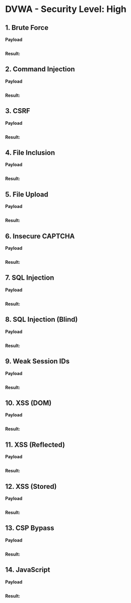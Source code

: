 # DVWA - Security Level: High  

## 1. Brute Force
**Payload**  
```

```
**Result:**  

  
## 2. Command Injection
**Payload**  
```

```
**Result:**  

      
## 3. CSRF
**Payload**  
```

```
**Result:**  

      
## 4. File Inclusion
**Payload**  
```

```
**Result:**  

      
## 5. File Upload
**Payload**  
```

```
**Result:**  

  
## 6. Insecure CAPTCHA
**Payload**  
```

```
**Result:**  

      
## 7. SQL Injection
**Payload**  
```

```
**Result:**  

  
## 8. SQL Injection (Blind)
**Payload**  
```

```
**Result:**  

  
## 9. Weak Session IDs
**Payload**  
```

```
**Result:**  

  
## 10. XSS (DOM)
**Payload**  
```

```
**Result:**  

  
## 11. XSS (Reflected)
**Payload**  
```

```
**Result:**  

  
## 12. XSS (Stored)
**Payload**  
```

```
**Result:**  

  
## 13. CSP Bypass
**Payload**  
```

```
**Result:**  

  
## 14. JavaScript
**Payload**  
```

```
**Result:**  

  
